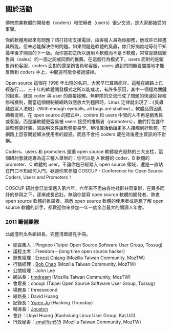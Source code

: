 ## 關於活動

傳統商業軟體的開發者（coders）和使用者（users）很少交流，是大家都接受的事實。

你的軟體用起來有問題？請打技術支援電話，由客服人員為你服務，他或許已經盡其所能，但未必能解決你的問題。如果問題是軟體的臭蟲，你只好痴痴地等待不知幾年後才開賣的下一版。而你當初之所以選用Ａ軟體而不是Ｂ軟體，常常是聽信銷售員（sales）的一面之詞或同儕的推薦。在這個行為模式下，users 面對的是銷售員和客服，coders 面對的還是銷售員和客服，users 遇到的問題要間接地才能反應到 coders 手上，中間還可能會被過濾掉。

Open source 這個在 1998 年出現的名詞，大家早已耳熟能詳。這種在網路上已經進行二、三十年的軟體開發模式之所以能成功，有許多原因，其中一個極為關鍵的因素，就是 coder 與 user 的直接接觸。無屏障的交流形成了問題的快速回報和修補機制，而當這個機制被網路效應放大到極限時，Linus 定律就出現了：《臭蟲難逃眾人法眼》（With enough eyeballs, all bugs are shallow），軟體品質因此顯著提昇。在 open source 的模式中，coders 和 users 中間的人不再是銷售員或客服，而是讓軟體更容易被 users 接受的推廣者（promoters），他們打包套件讓軟體更好裝、寫說明文件讓軟體更易學、辦推廣活動讓更多人接觸到好軟體、在網路上回答問題解決使用者的疑惑，而且不會把 coders 藏在背後產生資訊的不對稱。

Coders、users 和 promoters 是讓 open source 軟體發光發熱的三大支柱，這個研討會就是專為這三種人舉辦的：你可以是 A 軟體的 coder、B 軟體的 promoter、C 軟體的 user，不論你是已經踏入 open source 領域，還是一直站在門口不知如何入門，歡迎你來參加 COSCUP - Conference for Open Source Coders, Users and Promoters！

COSCUP 研討會已堂堂邁入第六年，六年來不但由各地社群共同舉辦，在眾多同好的參與之下，逐漸成長茁壯。無論你是寫 open source 軟體的開發者、熱衷 open source 軟體的推廣者、熟悉 open source 軟體的使用者或是想了解 open source 軟體的新手，都歡迎你來參加一年一度全台最大的開源人年會。

### 2011 籌備團隊

此處僅列出各組組長，完整清單請見手冊。

* 總召集人：Pingooo (Taipei Open Source Software User Group, Tossug)
* 議程主席：Freedom – (long time open source hacker)
* 銷售經理：[Ernest Chiang](http://blog.ernestchiang.com/) (Mozilla Taiwan Community, MozTW)
* 行銷經理：[Bob Chao](http://blog.bobchao.net/) (Mozilla Taiwan Community, MozTW)
* 公關經理：John Lee
* 網站長：[timdream](http://timc.idv.tw/) (Mozilla Taiwan Community, MozTW)
* 會眾長：choupi (Taipei Open Source Software User Group, Tossug)
* 場務長：threesecond
* 線路長：David Huang
* 記錄長：[Yuren Ju](http://yurinfore.blogspot.com/) (Hacking Thrusday)
* 輔導長：[Jouston](http://jouston.net/)
* 會計：Lloyd Huang (Kaohsiung Linux User Group, KaLUG)
* 行政秘書：[smallfish515](https://www.facebook.com/smallfish515) (Mozilla Taiwan Community, MozTW)